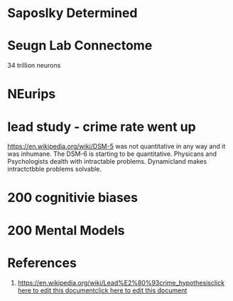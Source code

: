 


# Saposlky Determined 


# Seugn Lab Connectome
34 trillion neurons

# NEurips 


# lead study - crime rate went up


https://en.wikipedia.org/wiki/DSM-5 was not quantitative in any way and it was inhumane.
The DSM-6 is starting to be quantitative.
Physicans and Psychologists dealth with intractable problems.
Dynamicland makes intractctbble problems solvable.

# 200 cognitivie biases
# 200 Mental Models

# References
1. https://en.wikipedia.org/wiki/Lead%E2%80%93crime_hypothesis<a href="https://github.com/BotParty/homelab_status_page/blob/main/neuroscience/free-will">click here to edit this document</a><a href="https://github.com/BotParty/homelab_status_page/blob/main/neuroscience/free-will">click here to edit this document</a>